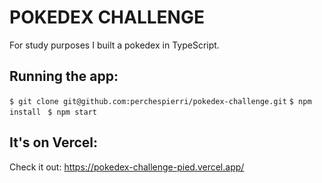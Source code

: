 # POKEDEX CHALLENGE
For study purposes I built a pokedex in TypeScript.

## Running the app:
```$ git clone git@github.com:perchespierri/pokedex-challenge.git```
```$ npm install ```
```$ npm start ```

## It's on Vercel:
Check it out:
https://pokedex-challenge-pied.vercel.app/